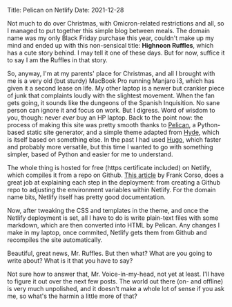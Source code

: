 Title: Pelican on Netlify
Date: 2021-12-28

Not much to do over Christmas, with Omicron-related restrictions and all, so I managed to put together this simple blog between meals. The domain name was my only Black Friday purchase this year, couldn't make up my mind and ended up with this non-sensical title: **Highnoon Ruffles**, which has a cute story behind. I may tell it one of these days. But for now, suffice it to say I am the Ruffles in that story.

So, anyway, I'm at my parents' place for Christmas, and all I brought with me is a very old (but sturdy) MacBook Pro running Manjaro i3, which has given it a second lease on life. My other laptop is a newer but crankier piece of junk that complaints loudly with the slightest movement. When the fan gets going, it sounds like the dungeons of the Spanish Inquisition. No sane person can ignore it and focus on work. But I digress. Word of wisdom to you, though: never *ever* buy an HP laptop. Back to the point now: the process of making this site was pretty smooth thanks to [Pelican](https://docs.getpelican.com/en/latest/), a Python-based static site generator, and a simple theme adapted from [Hyde](https://github.com/jvanz/pelican-hyde), which is itself based on something else. In the past I had used [Hugo](https://gohugo.io/), which faster and probably more versatile, but this time I wanted to go with something simpler, based of Python and easier for me to understand. 

The whole thing is hosted for free (https certificate included) on Netlify, which compiles it from a repo on Github. [This article](https://frankcorso.dev/deploying-your-pelican-static-site-to-netlify.html) by Frank Corso, does a great job at explaining each step in the deployment: from creating a Github repo to adjusting the environment variables within Netlify. For the domain name bits, Netlify itself has pretty good documentation.

Now, after tweaking the CSS and templates in the theme, and once the Netlify deployment is set, all I have to do is write plain-text files with some markdown, which are then converted into HTML by Pelican. Any changes I make in my laptop, once commited, Netlify gets them from Github and recompiles the site automatically.

Beautiful, great news, Mr. Ruffles. But then what? What are you going to write about? What is it that you have to say?

Not sure how to answer that, Mr. Voice-in-my-head, not yet at least. I'll have to figure it out over the next few posts. The world out there (on- and offline) is very much unpolished, and it doesn't make a whole lot of sense if you ask me, so what's the harmin a little more of that?

